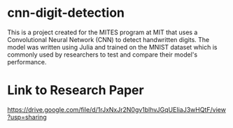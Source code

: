# cnn-digit-detection
 
This is a project created for the MITES program at MIT that uses a Convolutional Neural Network (CNN) to detect handwritten digits. The model was written using Julia and trained on the MNIST dataset which is commonly used by researchers to test and compare their model's performance.

# Link to Research Paper

https://drive.google.com/file/d/1rJxNxJr2N0gv1blhvJGqUEIiaJ3wHQtF/view?usp=sharing 
